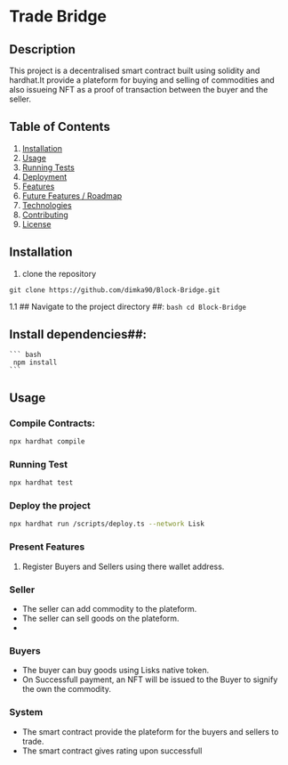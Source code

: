 # Trade Bridge

## Description
This project is a decentralised smart contract built using solidity and hardhat.It provide a plateform for buying and selling of commodities and also issueing NFT as a proof of transaction between the buyer and the seller.

## Table of Contents
1. [Installation](#installation)
2. [Usage](#usage)
3. [Running Tests](#running-tests)
4. [Deployment](#deployment)
5. [Features](#features)
6. [Future Features / Roadmap](#future-features-roadmap)
7. [Technologies](#technologies)
8. [Contributing](#contributing)
9. [License](#license)

## Installation
1. clone the repository
```
git clone https://github.com/dimka90/Block-Bridge.git
```

1.1 ## Navigate to the project directory ##:
    ```bash
    cd Block-Bridge
    ```

 ## Install dependencies##:
    ``` bash
     npm install
    ```

## Usage

### Compile Contracts:
```bash
npx hardhat compile
```
### Running Test
```bash
npx hardhat test
```

### Deploy the project
```bash
npx hardhat run /scripts/deploy.ts --network Lisk
```
### Present Features

1. Register Buyers and Sellers using there wallet address.
### Seller
- The seller can add commodity to the plateform.
- The seller can sell goods on the plateform.
- 
### Buyers 
- The buyer can buy goods using Lisks native token.
- On Successfull payment, an NFT will be issued to the Buyer to signify the own the commodity.
### System
- The smart contract provide the plateform for the buyers and sellers to trade.
- The smart contract gives rating upon successfull 